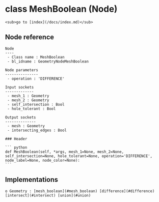 # class MeshBoolean (Node)

    <sub>go to [index](/docs/index.md)</sub>
    
## Node reference

    Node
    ----
     - Class name : MeshBoolean
     - bl_idname : GeometryNodeMeshBoolean
    
    Node parameters
    ---------------
     - operation : 'DIFFERENCE'
    
    Input sockets
    -------------
     - mesh_1 : Geometry
     - mesh_2 : Geometry
     - self_intersection : Bool
     - hole_tolerant : Bool
    
    Output sockets
    --------------
     - mesh : Geometry
     - intersecting_edges : Bool
    
    ### Header

    ``` python
    def MeshBoolean(self, *args, mesh_1=None, mesh_2=None, self_intersection=None, hole_tolerant=None, operation='DIFFERENCE', node_label=None, node_color=None):
    ```
    
## Implementations

    o Geometry : [mesh_boolean](#mesh_boolean) [difference](#difference) [intersect](#intersect) [union](#union) 
    
    